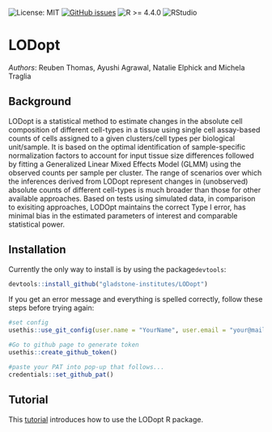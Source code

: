 ![License: MIT](https://img.shields.io/badge/License-MIT-yellow.svg) [![GitHub issues](https://img.shields.io/github/issues/gladstone-institutes/LODopt)](https://github.com/gladstone-institutes/LODopt/issues) ![R >= 4.4.0](https://img.shields.io/badge/R-4.4.0-blue) ![RStudio](https://img.shields.io/badge/RStudio-2024.12.0%2B467-blue)


# LODopt
*Authors*: Reuben Thomas, Ayushi Agrawal, Natalie Elphick and Michela Traglia

## Background
LODopt is a statistical method to estimate changes in the absolute cell composition of different cell-types in a tissue using single cell assay-based counts of cells assigned to a given clusters/cell types per biological unit/sample. It is based on the optimal identification of sample-specific normalization factors to account for input tissue size differences followed by fitting a Generalized Linear Mixed Effects Model (GLMM) using the observed counts per sample per cluster. The range of scenarios over which the inferences derived from LODopt represent changes in (unobserved) absolute counts of different cell-types is much broader than those for other available approaches. Based on tests using simulated data, in comparison to exisiting approaches, LODOpt maintains the correct Type I error, has minimal bias in the estimated parameters of interest and comparable statistical power.


## Installation   
Currently the only way to install is by using the package`devtools`:    
```r
devtools::install_github("gladstone-institutes/LODopt")
```
If you get an error message and everything is spelled correctly, follow these steps before trying again:
```r
#set config
usethis::use_git_config(user.name = "YourName", user.email = "your@mail.com")

#Go to github page to generate token
usethis::create_github_token() 

#paste your PAT into pop-up that follows...
credentials::set_github_pat()
```
## Tutorial
This [tutorial](https://gladstone-institutes.github.io/LODopt/articles/intro.html) introduces how to use the LODopt R package.

